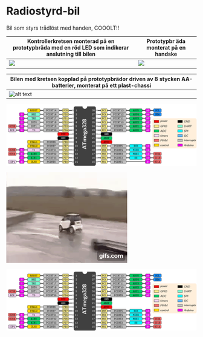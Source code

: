# Radiostyrd-bil
Bil som styrs trådlöst med handen, COOOLT!!

| Kontrollerkretsen monterad på en prototypbräda med en röd LED som indikerar anslutning till bilen | Prototypbr ̈ada monterat på en handske  |                                                                                                                                                   
| ---           | ---           |                                                                                                                                                   
| ![]([https://github.com/Siggeaxe/Reconstruction-of-ECG-Signals/blob/main/Plots/Adam/Plots/Adam_patient_5_length_15_small.png](https://github.com/Siggeaxe/Radiostyrd-bil/blob/main/Bilder/Kontroller.jpg))  |  ![]([https://github.com/Siggeaxe/Reconstruction-of-ECG-Signals/blob/main/Plots/Adam/Hyperpar/Adam_hyper_patient_5_length_30_Q1.png](https://github.com/Siggeaxe/Radiostyrd-bil/blob/main/Bilder/Kontroller_handske.jpg)) |


| Bilen med kretsen kopplad på prototypbrädor driven av 8 stycken AA-batterier, monterat på ett plast-chassi |
| ---           |
| ![alt text]([https://github.com/Siggeaxe/Radiostyrd-bil/blob/main/Bilder/20211102_atmega328.png](https://github.com/Siggeaxe/Radiostyrd-bil/blob/main/Bilder/Bil2.jpg)) |

![alt text](https://github.com/Siggeaxe/Radiostyrd-bil/blob/main/Bilder/20211102_atmega328.png)

![alt text](https://github.com/Siggeaxe/Radiostyrd-bil/blob/main/Bilder/Fast_car.gif)

![alt text](https://github.com/Siggeaxe/Radiostyrd-bil/blob/main/Bilder/20211102_atmega328.png)

